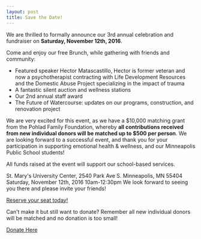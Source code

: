 ```yaml
---
layout: post
title: Save the Date!
---
```


We are thrilled to formally announce our 3rd annual celebration and fundraiser on **Saturday, November 12th, 2016**.

Come and enjoy our free Brunch, while gathering with friends and community:
- Featured speaker Hector Matascastillo, Hector is former veteran and now a psychotherapist contracting with Life Development Resources and the Domestic Abuse Project specializing in the impact of trauma
- A fantastic silent auction and wellness stations
- Our 2nd annual staff award
- The Future of Watercourse: updates on our programs, construction, and renovation project

We are very excited for this event, as we have a $10,000 matching grant from the Pohlad Family Foundation, whereby **all contributions received from new individual donors will be matched up to $500 per person**. We are looking forward to a successful event, and thank you for your participation in supporting emotional health & wellness, and our Minneapolis Public School students!
 
All funds raised at the event will support our school-based services. 
 
St. Mary's University Center,
2540 Park Ave S.
Minneapolis, MN 55404
Saturday, November 12th, 2016
10am-12:30pm
We look forward to seeing you there and please invite your friends!
 
[Reserve your seat today!](https://www.eventbrite.com/e/3rd-annual-watercourse-counseling-achieving-balance-brunch-tickets-26231639540)

Can't make it but still want to donate? Remember all new individual donors will be matched and no donation is too small!
 
[Donate Here](http://watercoursecounseling.org/donate/)
